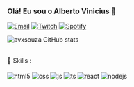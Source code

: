 
### Olá! Eu sou o Alberto Vinicius 👋

[![Email](https://img.shields.io/badge/Gmail-D14836?style=for-the-badge&logo=gmail&logoColor=white)](avx.souza@gmail.com)
[![Twitch](https://img.shields.io/badge/Twitch-9146FF?style=for-the-badge&logo=twitch&logoColor=white)](https://www.twitch.tv/vnsking/about)
[![Spotify](https://img.shields.io/badge/Spotify-1ED760?&style=for-the-badge&logo=spotify&logoColor=white)](https://open.spotify.com/user/31la2bmv2rmh32xhdcukll5hq2ey)

![avxsouza GitHub stats](https://github-readme-stats.vercel.app/api?username=avxsouza&show_icons=true&theme=radical)

<br>
🚀 Skills :

<div style="display: inline_block"><br/>
<img align="center" alt="html5" src=https://img.shields.io/badge/HTML5-E34F26?style=for-the-badge&logo=html5&logoColor=white>
<img align="center" alt="css" src=https://img.shields.io/badge/CSS3-1572B6?style=for-the-badge&logo=css3&logoColor=white>
<img align="center" alt="js" src=https://img.shields.io/badge/JavaScript-F7DF1E?style=for-the-badge&logo=javascript&logoColor=black>
<img align="center" alt="ts" src=https://img.shields.io/badge/TypeScript-007ACC?style=for-the-badge&logo=typescript&logoColor=white>
<img align="center" alt="react" src=https://img.shields.io/badge/React-20232A?style=for-the-badge&logo=react&logoColor=61DAFB>
<img align="center" alt="nodejs" src=https://img.shields.io/badge/Node.js-43853D?style=for-the-badge&logo=node.js&logoColor=white>
</div>
